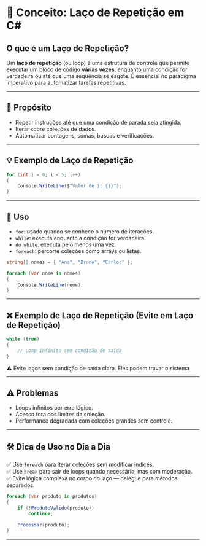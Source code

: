 
# 🧮 Conceito: Laço de Repetição em C#

## O que é um Laço de Repetição?

Um **laço de repetição** (ou loop) é uma estrutura de controle que permite executar um bloco de código **várias vezes**, enquanto uma condição for verdadeira ou até que uma sequência se esgote. É essencial no paradigma imperativo para automatizar tarefas repetitivas.

---

## 🎯 Propósito

- Repetir instruções até que uma condição de parada seja atingida.
- Iterar sobre coleções de dados.
- Automatizar contagens, somas, buscas e verificações.

---

## 💡 Exemplo de Laço de Repetição

```csharp
for (int i = 0; i < 5; i++)
{
    Console.WriteLine($"Valor de i: {i}");
}
```

---

## 🧾 Uso

- `for`: usado quando se conhece o número de iterações.
- `while`: executa enquanto a condição for verdadeira.
- `do while`: executa pelo menos uma vez.
- `foreach`: percorre coleções como arrays ou listas.

```csharp
string[] nomes = { "Ana", "Bruno", "Carlos" };

foreach (var nome in nomes)
{
    Console.WriteLine(nome);
}
```

---

## ❌ Exemplo de Laço de Repetição (Evite em Laço de Repetição)

```csharp
while (true)
{
    // Loop infinito sem condição de saída
}
```

⚠️ Evite laços sem condição de saída clara. Eles podem travar o sistema.

---

## ⚠️ Problemas

- Loops infinitos por erro lógico.
- Acesso fora dos limites da coleção.
- Performance degradada com coleções grandes sem controle.

---

## 🛠️ Dica de Uso no Dia a Dia

✅ Use `foreach` para iterar coleções sem modificar índices.  
✅ Use `break` para sair de loops quando necessário, mas com moderação.  
✅ Evite lógica complexa no corpo do laço — delegue para métodos separados.

```csharp
foreach (var produto in produtos)
{
    if (!ProdutoValido(produto))
        continue;

    Processar(produto);
}
```

---
